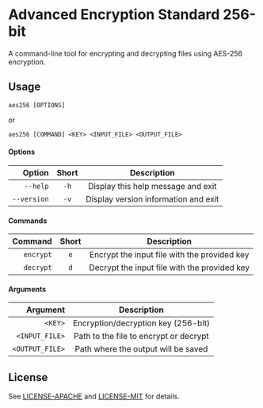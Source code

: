 # Advanced Encryption Standard 256-bit

A command-line tool for encrypting and decrypting files using AES-256 encryption.

## Usage

```
aes256 [OPTIONS]
```

or

```
aes256 [COMMAND] <KEY> <INPUT_FILE> <OUTPUT_FILE>
```

#### Options

|      Option | Short |             Description              |
|------------:|:-----:|:------------------------------------:|
|    `--help` | `-h`  |  Display this help message and exit  |
| `--version` | `-v`  | Display version information and exit |

#### Commands

|   Command | Short |                 Description                  |
|----------:|:-----:|:--------------------------------------------:|
| `encrypt` |  `e`  | Encrypt the input file with the provided key |
| `decrypt` |  `d`  | Decrypt the input file with the provided key |

#### Arguments

|        Argument |              Description               |
|----------------:|:--------------------------------------:|
|         `<KEY>` |  Encryption/decryption key (256-bit)   |
|  `<INPUT_FILE>` | Path to the file to encrypt or decrypt |
| `<OUTPUT_FILE>` |  Path where the output will be saved   |

## License

See [LICENSE-APACHE](./LICENSE-APACHE) and [LICENSE-MIT](LICENSE-MIT) for details.
